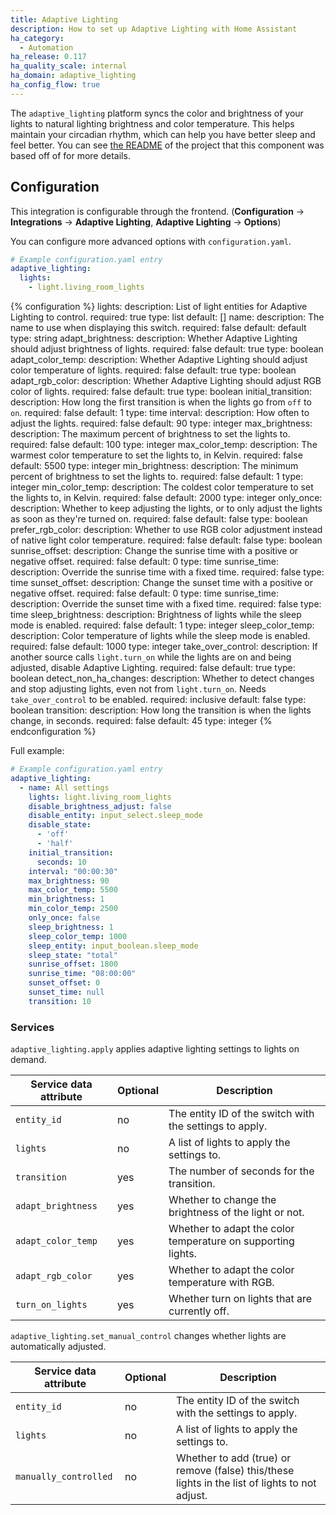 ```yaml
---
title: Adaptive Lighting
description: How to set up Adaptive Lighting with Home Assistant
ha_category:
  - Automation
ha_release: 0.117
ha_quality_scale: internal
ha_domain: adaptive_lighting
ha_config_flow: true
---
```


The `adaptive_lighting` platform syncs the color and brightness of your lights to natural lighting brightness and color temperature. This helps maintain your circadian rhythm, which can help you have better sleep and feel better. You can see [the README](https://github.com/claytonjn/hass-circadian_lighting/blame/db7d0574dd7e4fdad5bd9b9c08db24f85bdddedb/README.md#L2-L20) of the project that this component was based off of for more details.

## Configuration

This integration is configurable through the frontend. (**Configuration** -> **Integrations** -> **Adaptive Lighting**, **Adaptive Lighting** -> **Options**)

You can configure more advanced options with `configuration.yaml`.

```yaml
# Example configuration.yaml entry
adaptive_lighting:
  lights:
    - light.living_room_lights
```

{% configuration %}
lights:
  description: List of light entities for Adaptive Lighting to control.
  required: true
  type: list
  default: []
name:
  description: The name to use when displaying this switch.
  required: false
  default: default
  type: string
adapt_brightness:
  description: Whether Adaptive Lighting should adjust brightness of lights.
  required: false
  default: true
  type: boolean
adapt_color_temp:
  description: Whether Adaptive Lighting should adjust color temperature of lights.
  required: false
  default: true
  type: boolean
adapt_rgb_color:
  description: Whether Adaptive Lighting should adjust RGB color of lights.
  required: false
  default: true
  type: boolean
initial_transition:
  description: How long the first transition is when the lights go from `off` to `on`.
  required: false
  default: 1
  type: time
interval:
  description: How often to adjust the lights.
  required: false
  default: 90
  type: integer
max_brightness:
  description: The maximum percent of brightness to set the lights to.
  required: false
  default: 100
  type: integer
max_color_temp:
  description: The warmest color temperature to set the lights to, in Kelvin.
  required: false
  default: 5500
  type: integer
min_brightness:
  description: The minimum percent of brightness to set the lights to.
  required: false
  default: 1
  type: integer
min_color_temp:
  description: The coldest color temperature to set the lights to, in Kelvin.
  required: false
  default: 2000
  type: integer
only_once:
  description: Whether to keep adjusting the lights, or to only adjust the lights as soon as they're turned on.
  required: false
  default: false
  type: boolean
prefer_rgb_color:
  description: Whether to use RGB color adjustment instead of native light color temperature.
  required: false
  default: false
  type: boolean
sunrise_offset:
  description: Change the sunrise time with a positive or negative offset.
  required: false
  default: 0
  type: time
sunrise_time:
  description: Override the sunrise time with a fixed time.
  required: false
  type: time
sunset_offset:
  description: Change the sunset time with a positive or negative offset.
  required: false
  default: 0
  type: time
sunrise_time:
  description: Override the sunset time with a fixed time.
  required: false
  type: time
sleep_brightness:
  description: Brightness of lights while the sleep mode is enabled.
  required: false
  default: 1
  type: integer
sleep_color_temp:
  description: Color temperature of lights while the sleep mode is enabled.
  required: false
  default: 1000
  type: integer
take_over_control:
  description: If another source calls `light.turn_on` while the lights are on and being adjusted, disable Adaptive Lighting.
  required: false
  default: true
  type: boolean
detect_non_ha_changes:
  description: Whether to detect changes and stop adjusting lights, even not from `light.turn_on`. Needs `take_over_control` to be enabled.
  required: inclusive
  default: false
  type: boolean
transition:
  description: How long the transition is when the lights change, in seconds.
  required: false
  default: 45
  type: integer
{% endconfiguration %}

Full example:

```yaml
# Example configuration.yaml entry
adaptive_lighting:
  - name: All settings
    lights: light.living_room_lights
    disable_brightness_adjust: false
    disable_entity: input_select.sleep_mode
    disable_state:
      - 'off'
      - 'half'
    initial_transition:
      seconds: 10
    interval: "00:00:30"
    max_brightness: 90
    max_color_temp: 5500
    min_brightness: 1
    min_color_temp: 2500
    only_once: false
    sleep_brightness: 1
    sleep_color_temp: 1000
    sleep_entity: input_boolean.sleep_mode
    sleep_state: "total"
    sunrise_offset: 1800
    sunrise_time: "08:00:00"
    sunset_offset: 0
    sunset_time: null
    transition: 10
```

### Services

`adaptive_lighting.apply` applies adaptive lighting settings to lights on demand.

| Service data attribute    | Optional | Description                                           |
|---------------------------|----------|-------------------------------------------------------|
| `entity_id`               |       no | The entity ID of the switch with the settings to apply.                 |
| `lights`                  |       no | A list of lights to apply the settings to.                              |
| `transition`              |      yes | The number of seconds for the transition.                               |
| `adapt_brightness`        |      yes | Whether to change the brightness of the light or not.                   |
| `adapt_color_temp`        |      yes | Whether to adapt the color temperature on supporting lights.            |
| `adapt_rgb_color`         |      yes | Whether to adapt the color temperature with RGB.                        |
| `turn_on_lights`          |      yes | Whether turn on lights that are currently off.                          |

`adaptive_lighting.set_manual_control` changes whether lights are automatically adjusted.

| Service data attribute    | Optional | Description                                           |
|---------------------------|----------|-------------------------------------------------------|
| `entity_id`               |       no | The entity ID of the switch with the settings to apply.                                            |
| `lights`                  |       no | A list of lights to apply the settings to.                                                         |
| `manually_controlled`     |       no | Whether to add (true) or remove (false) this/these lights in the list of lights to not adjust.     |
